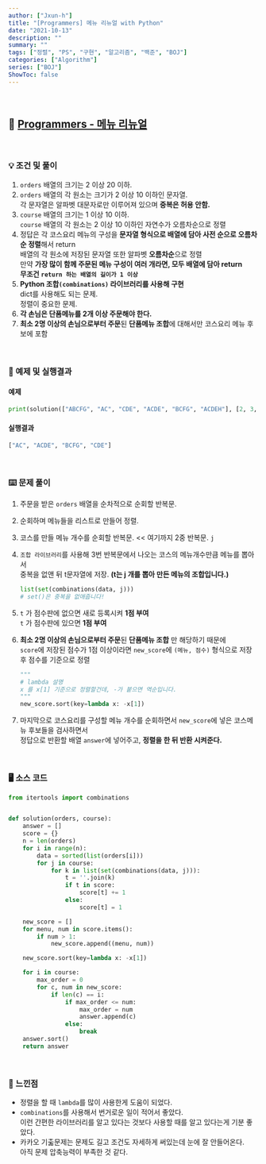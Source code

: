 ```yaml
---
author: ["Jxun-h"]
title: "[Programmers] 메뉴 리뉴얼 with Python"
date: "2021-10-13"
description: ""
summary: ""
tags: ["정렬", "PS", "구현", "알고리즘", "백준", "BOJ"]
categories: ["Algorithm"]
series: ["BOJ"]
ShowToc: false
---
```


<br>

## 📌 <a href="https://programmers.co.kr/learn/courses/30/lessons/72411" target="_blank">Programmers - 메뉴 리뉴얼</a>

<br>

### 💡 조건 및 풀이

1.  `orders` 배열의 크기는 2 이상 20 이하.
2.  `orders` 배열의 각 원소는 크기가 2 이상 10 이하인 문자열.  
    각 문자열은 알파벳 대문자로만 이루어져 있으며 **중복은 허용 안함.**
3.  `course` 배열의 크기는 1 이상 10 이하.  
    `course` 배열의 각 원소는 2 이상 10 이하인 자연수가 오름차순으로 정렬
4.  정답은 각 코스요리 메뉴의 구성을 **문자열 형식으로 배열에 담아 사전 순으로 오름차순 정렬**해서 return  
    배열의 각 원소에 저장된 문자열 또한 알파벳 **오름차순**으로 정렬  
    만약 **가장 많이 함께 주문된 메뉴 구성이 여러 개라면, 모두 배열에 담아 return**  
    **무조건 `return 하는 배열의 길이가 1 이상`**
5.  **Python 조합`(combinations)` 라이브러리를 사용해 구현**  
    dict를 사용해도 되는 문제.  
    정렬이 중요한 문제.
6.  **각 손님은 단품메뉴를 2개 이상 주문해야 한다.**
7.  **최소 2명 이상의 손님으로부터 주문**된 **단품메뉴 조합**에 대해서만 코스요리 메뉴 후보에 포함

<br>

### 🔖 예제 및 실행결과

#### 예제

```python
print(solution(["ABCFG", "AC", "CDE", "ACDE", "BCFG", "ACDEH"], [2, 3, 4]))
```

#### 실행결과

```python
["AC", "ACDE", "BCFG", "CDE"]
```

<br>

### ⌨️ 문제 풀이

1.  주문을 받은 `orders` 배열을 순차적으로 순회할 반복문.
2.  순회하며 메뉴들을 리스트로 만들어 정렬.
3.  코스를 만들 메뉴 개수를 순회할 반복문. << 여기까지 2중 반복문. `j`
4.  `조합 라이브러리`를 사용해 3번 반복문에서 나오는 코스의 메뉴개수만큼 메뉴를 뽑아서  
    중복을 없앤 뒤 t문자열에 저장. **(t는 j 개를 뽑아 만든 메뉴의 조합입니다.)**
    
    ```python
    list(set(combinations(data, j)))
    # set()은 중복을 없애줍니다!
    ```
    
5.  `t` 가 점수판에 없으면 새로 등록시켜 **1점 부여**  
    `t` 가 점수판에 있으면 **1점 부여**
6.  **최소 2명 이상의 손님으로부터 주문**된 **단품메뉴 조합** 만 해당하기 때문에  
    `score`에 저장된 점수가 1점 이상이라면 `new_score`에 `(메뉴, 점수)` 형식으로 저장 후 점수를 기준으로 정렬
    
    ```python
    """
    # lambda 설명
    x 를 x[1] 기준으로 정렬할건데, -가 붙으면 역순입니다.
    """ 
    new_score.sort(key=lambda x: -x[1])
    ```
    
7.  마지막으로 코스요리를 구성할 메뉴 개수를 순회하면서 `new_score`에 넣은 코스메뉴 후보들을 검사하면서  
    정답으로 반환할 배열 `answer`에 넣어주고, **정렬을 한 뒤 반환 시켜준다.**

<br>

### 🖥 소스 코드

```python
from itertools import combinations


def solution(orders, course):
    answer = []
    score = {}
    n = len(orders)
    for i in range(n):
        data = sorted(list(orders[i]))
        for j in course:
            for k in list(set(combinations(data, j))):
                t = ''.join(k)
                if t in score:
                    score[t] += 1
                else:
                    score[t] = 1

    new_score = []
    for menu, num in score.items():
        if num > 1:
            new_score.append((menu, num))

    new_score.sort(key=lambda x: -x[1])

    for i in course:
        max_order = 0
        for c, num in new_score:
            if len(c) == i:
                if max_order <= num:
                    max_order = num
                    answer.append(c)
                else:
                    break
    answer.sort()
    return answer
```

<br>

### 💾 느낀점

-   정렬을 할 때 `lambda`를 많이 사용한게 도움이 되었다.
-   `combinations`를 사용해서 번거로운 일이 적어서 좋았다.  
    이런 간편한 라이브러리를 알고 있다는 것보다 사용할 때를 알고 있다는게 기분 좋았다.
-   카카오 기춟문제는 문제도 길고 조건도 자세하게 써있는데 눈에 잘 안들어온다.  
    아직 문제 압축능력이 부족한 것 같다.
